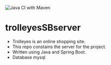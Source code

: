 ![Java CI with Maven](https://github.com/rafaelaznar/trolleyesSBserver/workflows/Java%20CI%20with%20Maven/badge.svg?branch=main)

# trolleyesSBserver
* Trolleyes is an online shopping site. 
* This repo constains the server for the project.
* Written using Java and Spring Boot.
* Database mysql

